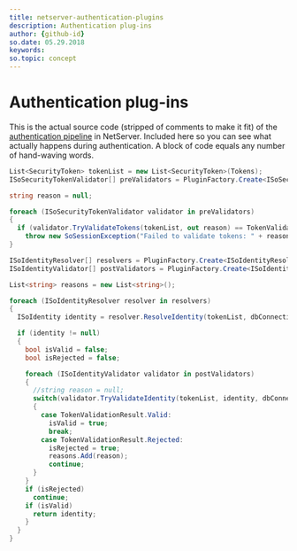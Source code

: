 ```yaml
---
title: netserver-authentication-plugins
description: Authentication plug-ins
author: {github-id}
so.date: 05.29.2018
keywords:
so.topic: concept
---
```


# Authentication plug-ins

This is the actual source code (stripped of comments to make it fit) of the [authentication pipeline][1] in NetServer. Included here so you can see what actually happens during authentication. A block of code equals any number of hand-waving words.

```csharp
List<SecurityToken> tokenList = new List<SecurityToken>(Tokens);
ISoSecurityTokenValidator[] preValidators = PluginFactory.Create<ISoSecurityTokenValidator>();

string reason = null;

foreach (ISoSecurityTokenValidator validator in preValidators)
{
  if (validator.TryValidateTokens(tokenList, out reason) == TokenValidationResult.Rejected)
    throw new SoSessionException("Failed to validate tokens: " + reason);
}

ISoIdentityResolver[] resolvers = PluginFactory.Create<ISoIdentityResolver>();
ISoIdentityValidator[] postValidators = PluginFactory.Create<ISoIdentityValidator>();

List<string> reasons = new List<string>();

foreach (ISoIdentityResolver resolver in resolvers)
{
  ISoIdentity identity = resolver.ResolveIdentity(tokenList, dbConnection);

  if (identity != null)
  {
    bool isValid = false;
    bool isRejected = false;

    foreach (ISoIdentityValidator validator in postValidators)
    {
      //string reason = null;
      switch(validator.TryValidateIdentity(tokenList, identity, dbConnection, out reason))
      {
        case TokenValidationResult.Valid:
          isValid = true;
          break;
        case TokenValidationResult.Rejected:
          isRejected = true;
          reasons.Add(reason);
          continue;
      }
    }
    if (isRejected)
      continue;
    if (isValid)
      return identity;
    }
  }
}
```

<!-- Referenced links -->
[1]: pipeline.md
